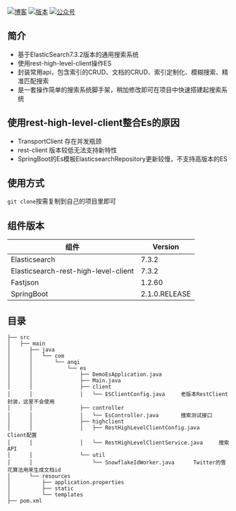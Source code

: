 <a href="https://www.cnblogs.com/haixiang/p/11078875.html"><img src="https://img.shields.io/badge/博客-Haixiang-important" alt="博客"></a>
<a href="#"><img src="https://img.shields.io/badge/版本-1.0-brightgreen.svg" alt="版本"></a>
<a href="#"><img src="https://img.shields.io/badge/公众号-Java后端架构充电宝-blue.svg" alt="公众号"></a>

## 简介
+ 基于ElasticSearch7.3.2版本的通用搜索系统
+ 使用rest-high-level-client操作ES
+ 封装常用api，包含索引的CRUD、文档的CRUD、索引定制化、模糊搜索、精准匹配搜索
+ 是一套操作简单的搜索系统脚手架，稍加修改即可在项目中快速搭建起搜索系统

## 使用rest-high-level-client整合Es的原因
+ TransportClient 存在并发瓶颈
+ rest-client 版本较低无法支持新特性
+ SpringBoot的Es模板ElasticsearchRepository更新较慢，不支持高版本的ES

## 使用方式
`git clone`按需复制到自己的项目里即可

## 组件版本
| 组件                     | Version       |
| ------------------------ | ------------- |
| Elasticsearch            | 7.3.2         |
| Elasticsearch-rest-high-level-client | 7.3.2         |
| Fastjson                 | 1.2.60        |
| SpringBoot               | 2.1.0.RELEASE |



## 目录
```
├── src
│   ├── main
│      ├── java
│      │   └── com
│      │       └── anqi
│      │           └── es
│      │               ├── DemoEsApplication.java
│      │               ├── Main.java
│      │               ├── client
│      │               │   └── ESClientConfig.java     老版本RestClient封装，这里不会使用
│      │               ├── controller
│      │               │   └── EsController.java       搜索测试接口
│      │               ├── highclient
│      │               │   ├── RestHighLevelClientConfig.java      Client配置
│      │               │   └── RestHighLevelClientService.java     搜索API
│      │               └── util
│      │                   └── SnowflakeIdWorker.java      Twitter的雪花算法用来生成文档id
│      └── resources
│          ├── application.properties
│          ├── static
│          └── templates
├── pom.xml
```